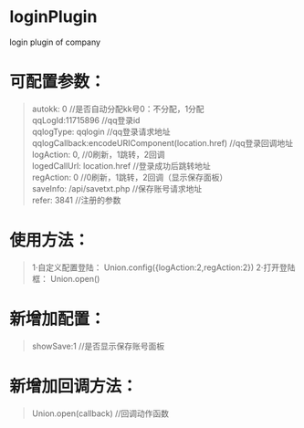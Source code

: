 # loginPlugin
login plugin of company
# 可配置参数： 
> autokk: 0 //是否自动分配kk号0：不分配，1分配  
> qqLogId:11715896 //qq登录id  
> qqlogType: qqlogin //qq登录请求地址  
> qqlogCallback:encodeURIComponent\(location.href\) //qq登录回调地址  
> logAction: 0, //0刷新，1跳转，2回调  
> logedCallUrl: location.href //登录成功后跳转地址  
> regAction: 0 //0刷新，1跳转，2回调（显示保存面板）  
> saveInfo: /api/savetxt.php //保存账号请求地址  
> refer: 3841 //注册的参数 

# 使用方法： 
> 1·自定义配置登陆： 
> Union.config\(\{logAction:2,regAction:2\}\)
> 2·打开登陆框： 
> Union.open\(\)

# 新增加配置： 
> showSave:1 //是否显示保存账号面板

# 新增加回调方法： 
> Union.open\(callback\) //回调动作函数